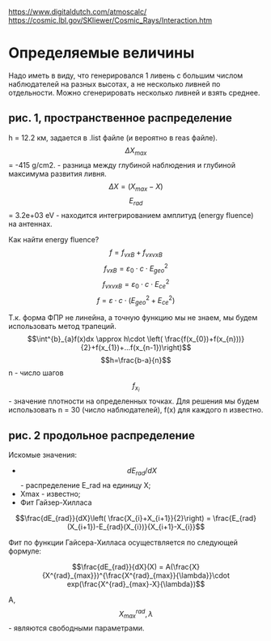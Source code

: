 
https://www.digitaldutch.com/atmoscalc/
https://cosmic.lbl.gov/SKliewer/Cosmic_Rays/Interaction.htm

# Определяемые величины
Надо иметь в виду, что генерировался 1 ливень с большим числом наблюдателей на разных высотах, а не несколько ливней по отдельности. Можно сгенерировать несколько ливней и взять среднее. 

## рис. 1, пространственное распределение
h = 12.2 км, задается в .list файле (и вероятно в reas файле). 
$$\Delta X_{max}$$ = -415 g/cm2.  - разница между глубиной наблюдения и глубиной максимума развития ливня. $$\Delta X=(X_{max} - X)$$
$$E_{rad}$$ = 3.2e+03 eV - находится интегрированием амплитуд (energy fluence) на антеннах.

Как найти energy fluence? 
$$f = f_{vxB}+f_{vxvxB}$$
$$f_{vxB} = \varepsilon_{0}\cdot c\cdot E_{geo}^{2}$$
$$f_{vxvxB} = \varepsilon_{0}\cdot c\cdot E_{ce}^{2}$$
$$f = \varepsilon\cdot c\cdot (E_{geo}^{2}+E_{ce}^{2})$$

Т.к. форма ФПР не линейна, а точную функцию мы не знаем, мы будем использовать метод трапеций. 
$$\int^{b}_{a}f(x)dx \approx h\cdot \left( \frac{f(x_{0})+f(x_{n}))}{2}+f(x_{1})+...f(x_{n-1})\right)$$
$$h=\frac{b-a}{n}$$
n - число шагов
$$f_{x_i}$$ - значение плотности на определенных точках. 
Для решения мы будем использовать n = 30 (число наблюдателей), f(x) для каждого n известно. 

## рис. 2 продольное распределение

Искомые значения:
* $$dE_{rad}/dX$$ - распределение E_rad на единицу X;
* Xmax - известно;
* Фит Гайзер-Хилласа
 
$$\frac{dE_{rad}}{dX}\left( \frac{X_{i}+X_{i+1}}{2}\right) = \frac{E_{rad}(X_{i+1})-E_{rad}(X_{i})}{X_{i+1}-X_{i}}$$

Фит по функции Гайсера-Хилласа осуществляется по следующей формуле:

$$\frac{dE_{rad}}{dX}(X) = A(\frac{X}{X^{rad}_{max}})^{\frac{X^{rad}_{max}}{\lambda}}\cdot exp(\frac{X^{rad}_{max}-X}{\lambda})$$

A, $$X^{rad}_{max}, \lambda$$ - являются свободными параметрами. 

